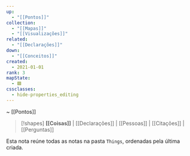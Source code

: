 ```yaml
---
up:
  - "[[Pontos]]"
collection:
  - "[[Mapas]]"
  - "[[Visualizações]]"
related:
  - "[[Declarações]]"
down:
  - "[[Conceitos]]"
created:
  - 2021-01-01
rank: 3
mapState:
  - 🟩
cssclasses:
  - hide-properties_editing
---
```

~ [[Pontos]] 

> [!shapes] **[[Coisas]]** | [[Declarações]] | [[Pessoas]] | [[Citações]] | [[Perguntas]] 

Esta nota reúne todas as notas na pasta `Things`, ordenadas pela última criada.

